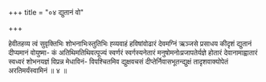 +++
title = "०४ द्युतानं वो"

+++

हेवीतहव्य त्वं सुवृक्तिभिः शोभनाभिःस्तुतिभिः ह्व्यवाहं हविषांवोढारं देवमग्निं ऋञ्जसे प्रसाधय कीदृशं द्युतानं दीप्यमानं वोयुष्मा- कं अतिथिमतिथिवत्पूज्यं स्वर्णरं स्वर्गस्यनेतारं मनुषोमनोःप्रजापतेर्यज्ञे होतारं देवानामाह्वातारं स्वध्वरं शोभनयज्ञं विप्रन्न मेधाविनं- विपश्चितमिव द्युक्षवचसं दीप्तेर्निवासभूतन्द्युक्षं तादृशवाक्योपेतं अरतिमर्यंस्वामिनं ॥ ४ ॥